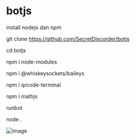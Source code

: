 # botjs


install nodejs dan npm

git clone https://github.com/SecretDiscorder/botjs

cd botjs


npm i node-modules


npm i @whiskeysockets/baileys


npm i qrcode-terminal


npm i mathjs

runbot


node .

![image](https://github.com/SecretDiscorder/botjs/assets/139457966/d95df45a-7ed6-443f-973f-d3d9ba713957)
